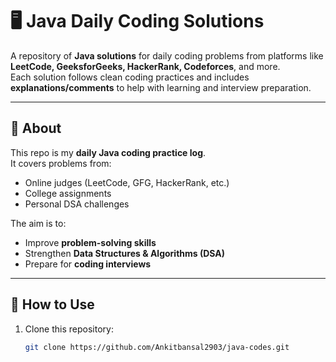 # 🖥️ Java Daily Coding Solutions

A repository of **Java solutions** for daily coding problems from platforms like **LeetCode, GeeksforGeeks, HackerRank, Codeforces**, and more.  
Each solution follows clean coding practices and includes **explanations/comments** to help with learning and interview preparation.

---

## 📌 About
This repo is my **daily Java coding practice log**.  
It covers problems from:
- Online judges (LeetCode, GFG, HackerRank, etc.)
- College assignments
- Personal DSA challenges

The aim is to:
- Improve **problem-solving skills**
- Strengthen **Data Structures & Algorithms (DSA)**
- Prepare for **coding interviews**

---

## 🚀 How to Use
1. Clone this repository:
   ```bash
   git clone https://github.com/Ankitbansal2903/java-codes.git
